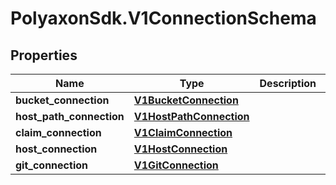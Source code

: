 # PolyaxonSdk.V1ConnectionSchema

## Properties

Name | Type | Description | Notes
------------ | ------------- | ------------- | -------------
**bucket_connection** | [**V1BucketConnection**](V1BucketConnection.md) |  | [optional] 
**host_path_connection** | [**V1HostPathConnection**](V1HostPathConnection.md) |  | [optional] 
**claim_connection** | [**V1ClaimConnection**](V1ClaimConnection.md) |  | [optional] 
**host_connection** | [**V1HostConnection**](V1HostConnection.md) |  | [optional] 
**git_connection** | [**V1GitConnection**](V1GitConnection.md) |  | [optional] 


